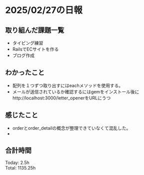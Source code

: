 # 2025/02/27の日報
## 取り組んだ課題一覧
* タイピング練習
*  RailsでECサイトを作る
*  ブログ作成
## わかったこと
* 配列を１つずつ取り出すにはeachメソッドを使用する。
* メールが送信されているか確認するにはgemをインストール後にhttp://localhost:3000/letter_openerをURLにうつ
## 感じたこと
* orderとorder_detailの概念が整理できていなくて混乱した。
* 
## 合計時間 
Today: 2.5h<br>
Total: 1135.25h
